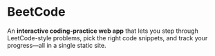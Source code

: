 # BeetCode

An **interactive coding-practice web app** that lets you step through LeetCode-style problems, pick the right code snippets, and track your progress—all in a single static site.
